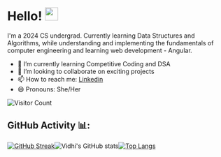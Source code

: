 # Hello! <img src="https://raw.githubusercontent.com/MartinHeinz/MartinHeinz/master/wave.gif" width="30px">
 
 

I'm a 2024 CS undergrad. Currently learning Data Structures and Algorithms, while understanding and implementing the fundamentals of computer engineering and learning web development - Angular.



                                                                                                               
- 🌱 I’m currently learning Competitive Coding and DSA
- 👯 I’m looking to collaborate on exciting projects
- 📫 How to reach me: <a href ="https://www.linkedin.com/in/vidhi-singh-580588203/ ">Linkedin</a>
- 😄 Pronouns: She/Her


![Visitor Count](https://profile-counter.glitch.me/vidhi0511/count.svg)

## GitHub Activity 📊:


[![GitHub Streak](http://github-readme-streak-stats.herokuapp.com?user=vidhi0511&theme=radical&hide_border=true&date_format=M%20j%5B%2C%20Y%5D)](https://git.io/streak-stats)![Vidhi's GitHub stats](https://github-readme-stats.vercel.app/api?username=vidhi0511&show_icons=true&theme=radical)[![Top Langs](https://github-readme-stats.vercel.app/api/top-langs/?username=vidhi0511&layout=compact&theme=radical)](https://github.com/anuraghazra/github-readme-stats)
